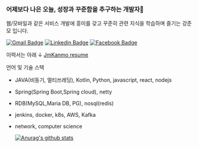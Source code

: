 ### 어제보다 나은 오늘, 성장과 꾸준함을 추구하는 개발자👋


웹/모바일과 같은 서비스 개발에 흥미를 갖고 꾸준히 관련 지식을 학습하며 즐기는 강준모 입니다.

  [![Gmail Badge](https://img.shields.io/badge/Gmail-d14836?style=flat-square&logo=Gmail&logoColor=white&link=mailto:apdh1709@gmail.com)](mailto:apdh1709@gmail.com)
  [![Linkedin Badge](https://img.shields.io/badge/-LinkedIn-blue?style=flat-square&logo=Linkedin&logoColor=white&link=https://www.linkedin.com/in/junmo0701/)](https://www.linkedin.com/in/junmo0701/)
  [![Facebook Badge](https://img.shields.io/badge/facebook-1877f2?style=flat-square&logo=facebook&logoColor=white&link=https://www.facebook.com/profile.php?id=100021337733179)](https://www.facebook.com/profile.php?id=100021337733179)


이력서는 아래 ↓
[JmKanmo resume](https://www.notion.so/a582cb13a4ee4cba8b45b43f1243f91e)


언어 및 기술 스택
- JAVA(비동기, 멀티쓰레딩), Kotlin, Python, javascript, react, nodejs
- Spring(Spring Boot,Spring cloud), netty 
-  RDB(MySQL,Maria DB, PG), nosql(redis)
- jenkins, docker, k8s, AWS, Kafka 
- network, computer science


  [![Anurag's github stats](https://github-readme-stats.vercel.app/api?username=JmKanmo)](https://github.com/anuraghazra/github-readme-stats)
